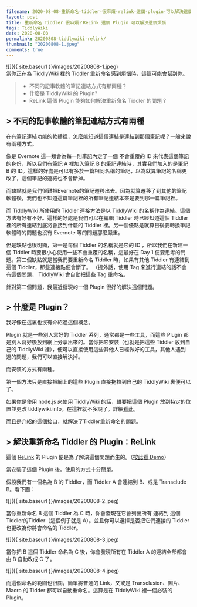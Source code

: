 ```yaml
---
filename: 2020-08-08-重新命名-tiddler-很麻煩-relink-這個-plugin-可以解決這個煩惱.md
layout: post
title: 重新命名 Tiddler 很麻煩？ReLink 這個 Plugin 可以解決這個煩惱
tags: TiddlyWiki
date: 2020-08-08
permalink: 20200808-tiddlywiki-relink/
thumbnail: "20200808-1.jpeg"
comments: true
---
```


![]({{ site.baseurl }}/images/20200808-1.jpeg)  
當你正在為 TiddlyWiki 裡的 Tiddler 重新命名感到煩惱時，這篇可能會幫到你。

> * 不同的記事軟體的筆記連結方式有那兩種？
> * 什麼是 TiddlyWiki 的 Plugin?
> * ReLink 這個 Plugin 能夠如何解決重新命名 Tiddler 的問題？

## > 不同的記事軟體的筆記連結方式有兩種

在有筆記連結功能的軟體裡，怎麼能知道這個連結是連結到那個筆記呢？一般來說有兩種方式。

像是 Evernote 這一類會為每一則筆記內定了一個 不會重覆的 ID 來代表這個筆記的身份，所以我們有筆記 A 裡加入筆記 B 的筆記連結時，其實我們加入的是筆記 B 的   ID。這樣的好處是可以有多於一篇相同名稱的筆記，以為就算筆記的名稱更改了，這個筆記的連結也不會斷掉。

而缺點就是我們很難把Evernote的筆記遷移出去。因為就算遷移了到其他的筆記軟體後，我們也不知道這篇筆記裡的所有筆記連結本來是要到那一篇筆記裡。

而 TiddlyWiki 所使用的 Tiddler 連接方法是以 TiddlyWiki 的名稱作為連結。這個方法有好有不好。這樣的好處是我們可以在編輯 Tiddler 時已經知道這個 Tiddler 裡的所有連結到底將會接到什麼的 Tiddler 裡。另一個優點是就算日後要轉換筆記軟體時的問題也沒有 Evernote 等的問題那麼嚴重。

但是缺點也很明顯，第一是每個 Tiddler 的名稱就是它的 ID ，所以我們在新建一個 Tiddler 時要很小心使用一些不會重覆的名稱，這最好在 Day 1 便要思考的問題。第二個缺點就是當我們要重新命名 Tiddler 時，如果有其他 Tiddler 有連結到這個 Tiddler，那些連接點便會斷了。 （提外話，使用 Tag 來進行連結的話不會有這個問題， TiddlyWiki 會自動把這些 Tag 重命名。

針對第二個問題，我最近發現的一個 Plugin 很好的解決這個問題。

## > 什麼是 Plugin？

我好像在這裏也沒有介紹過這個概念。

Plugin 就是一些別人寫好的 Tiddler 系列，通常都是一些工具，而這些 Plugin 都是別人寫好後放到網上分享出來的。當你把它安裝（也就是把這些 Tiddler 放到自己的 TiddlyWiki 裡），便可以直接使用這些其他人已經做好的工具，其他人遇到過的問題，我們可以直接解決掉。

而安裝的方式有兩種。

第一個方法只是直接把網上的這些 Plugin 直接拖拉到自己的 TiddlyWiki 裏便可以了。

如果你是使用 node.js 來使用 TiddlyWiki 的話，雖要把這個 Plugin 放到特定的位置並更改 tiddlywiki.info。在這裡就不多說了。詳細[看此](https://tiddlywiki.com/#Installing%20a%20plugin%20from%20the%20plugin%20library)。

而且是介紹的這個接口，就解決了Tiddler重新命名的問題。

## > 解決重新命名 Tiddler 的 Plugin：ReLink

這個 [ReLink](https://github.com/flibbles/tw5-relink) 的 Plugin 便是為了解決這個問題而生的。（[按此看 Demo](https://flibbles.github.io/tw5-relink/)）

當安裝了這個 Plugin 後。使用的方式十分簡單。

假設我們有一個名為 B 的 Tiddler，而 Tiddler A 會連結到 B、或是 Transclude B。看下圖：

![]({{ site.baseurl }}/images/20200808-2.jpeg)

當你重新命名 B 這個 Tiddler 為 C 時，你會發現在它會列出所有 連結到 這個Tiddler的Tiddler（這個例子就是 A）。並且你可以選擇是否把它們連接的 Tiddler 也更改為你將會命名的 Tiddler。

![]({{ site.baseurl }}/images/20200808-3.jpeg)

當你把 B 這個 Tiddler 命名為 C 後，你會發現所有在 Tiddler A 的連結全部都會由 B 自動改成 C 了。

![]({{ site.baseurl }}/images/20200808-4.jpeg)

而這個命名的範圍也很闊，簡單將普通的 Link，又或是 Transclusion、圖片、Macro 的 Tidder 都可以自動重命名。這算是在 TiddlyWiki 裡一個必裝的 Plugin。
